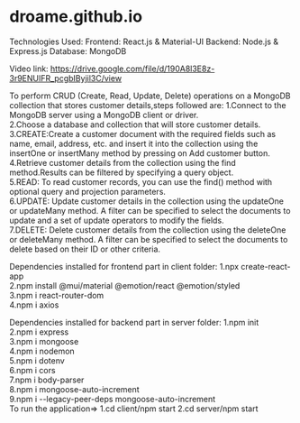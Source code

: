 # droame.github.io

Technologies Used: 
Frontend: React.js & Material-UI
Backend: Node.js & Express.js
Database: MongoDB                                                                                                                                                   
                                                                                                                                                                     
Video link: https://drive.google.com/file/d/190A8l3E8z-3r9ENUIFR_pcgbIByjil3C/view                                                                                                                                                                                                                                                       

To perform CRUD (Create, Read, Update, Delete) operations on a MongoDB collection that stores customer details,steps followed are:
1.Connect to the MongoDB server using a MongoDB client or driver.                                                                                                       
2.Choose a database and collection that will store customer details.                                                                                                   
3.CREATE:Create a customer document with the required fields such as name, email, address, etc. and insert it into the collection using the insertOne or insertMany method by pressing on Add customer button.                                                                                                                             
4.Retrieve customer details from the collection using the find method.Results can be filtered by specifying a query object.                                             
5.READ: To read customer records, you can use the find() method with optional query and projection parameters.                                                         
6.UPDATE: Update customer details in the collection using the updateOne or updateMany method. A filter can be specified to select the documents to update and a set of update operators to modify the fields.                                                                                                                                 
7.DELETE: Delete customer details from the collection using the deleteOne or deleteMany method. A filter can be specified to select the documents to delete
  based on their ID or other criteria.                                                                                                                              
                                                                                                                                                                      
  Dependencies installed for frontend part in client folder:                                                                                                           1.npx create-react-app                                                                                                                                            
  2.npm install @mui/material @emotion/react @emotion/styled                                                                                                         
  3.npm i react-router-dom                                                                                                                                           
  4.npm i axios                                                                                                                                                     
  
  Dependencies installed for backend part in server folder:
  1.npm init                                                                                                                                                         
  2.npm i express                                                                                                                                                   
  3.npm i mongoose                                                                                                                                                   
  4.npm i nodemon                                                                                                                                                   
  5.npm i dotenv                                                                                                                                                     
  6.npm i cors                                                                                                                                                       
  7.npm i body-parser                                                                                                                                               
  8.npm i mongoose-auto-increment                                                                                                                                   
  9.npm i --legacy-peer-deps mongoose-auto-increment                                                                                                                                                                                                                                                                                                                                                                                                                                                                                                                                                                                                                                                      
 To run the application=>
 1.cd client/npm start
 2.cd server/npm start

  
   
    
     
